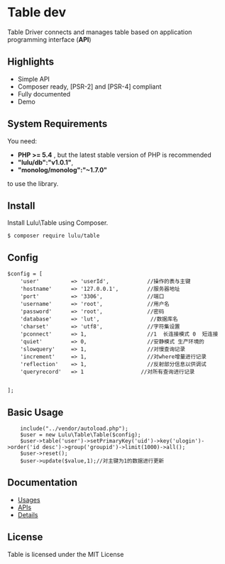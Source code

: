 # Table dev

Table Driver connects and manages table based on application programming interface (**API**) 

## Highlights

- Simple API
- Composer ready, [PSR-2] and [PSR-4] compliant
- Fully documented
- Demo


## System Requirements

You need:

- **PHP >= 5.4** , but the latest stable version of PHP is recommended
- **"lulu/db":"v1.0.1"**,
- **"monolog/monolog":"~1.7.0"**

to use the library.

## Install

Install Lulu\Table using Composer.

    $ composer require lulu/table

## Config
```
$config = [
    'user'          => 'userId',            //操作的表与主键
    'hostname'      => '127.0.0.1',         //服务器地址
    'port'          => '3306',              //端口
    'username'      => 'root',              //用户名
    'password'      => 'root',              //密码
    'database'      => 'lut',                //数据库名
    'charset'       => 'utf8',              //字符集设置
    'pconnect'      => 1,                   //1  长连接模式 0  短连接
    'quiet'         => 0,                   //安静模式 生产环境的
    'slowquery'     => 1,                   //对慢查询记录
    'increment'     => 1,                   //对where增量进行记录
    'reflection'    => 1,                   //反射部分信息以供调试
    'queryrecord'   => 1                  //对所有查询进行记录


];
```

## Basic Usage
```
    include("../vendor/autoload.php");
    $user = new Lulu\Table\Table($config);
    $user->table('user')->setPrimaryKey('uid')->key('ulogin')->order('id desc')->group('groupid')->limit(1000)->all();           
    $user->reset();
    $user->update($value,1);//对主键为1的数据进行更新
```

## Documentation
- [Usages](https://github.com/siluzhou/TABLE/blob/master/docs/01-usage.md)
- [APIs](https://github.com/siluzhou/TABLE/edit/master/docs/02-APIs.md)
- [Details](https://github.com/siluzhou/TABLE/blob/master/docs/03-Details.md)

## License

Table is licensed under the MIT License
